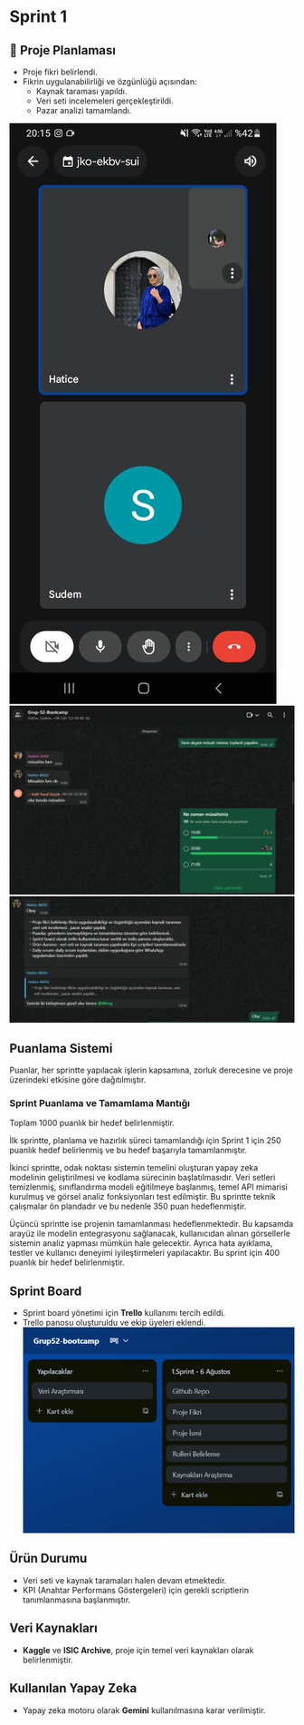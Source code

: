 # Sprint 1


## 📌 Proje Planlaması

- Proje fikri belirlendi. 
- Fikrin uygulanabilirliği ve özgünlüğü açısından:
  - Kaynak taraması yapıldı.
  - Veri seti incelemeleri gerçekleştirildi.
  - Pazar analizi tamamlandı.
    
![Toplantı](screenshots/Toplantı.jpg)
![Toplantı](screenshots/Toplantı2.png)
![Notlar](screenshots/Notlar.png)

##  Puanlama Sistemi
Puanlar, her sprintte yapılacak işlerin kapsamına, zorluk derecesine ve proje üzerindeki etkisine göre dağıtılmıştır.

### Sprint Puanlama ve Tamamlama Mantığı

Toplam 1000 puanlık bir hedef belirlenmiştir. 

İlk sprintte, planlama ve hazırlık süreci tamamlandığı için Sprint 1 için 250 puanlık hedef belirlenmiş ve bu hedef başarıyla tamamlanmıştır.

İkinci sprintte, odak noktası sistemin temelini oluşturan yapay zeka modelinin geliştirilmesi ve kodlama sürecinin başlatılmasıdır. Veri setleri temizlenmiş, sınıflandırma modeli eğitilmeye başlanmış, temel API mimarisi kurulmuş ve görsel analiz fonksiyonları test edilmiştir. Bu sprintte teknik çalışmalar ön plandadır ve bu nedenle 350 puan hedeflenmiştir.

Üçüncü sprintte ise projenin tamamlanması hedeflenmektedir. Bu kapsamda arayüz ile modelin entegrasyonu sağlanacak, kullanıcıdan alınan görsellerle sistemin analiz yapması mümkün hale gelecektir. Ayrıca hata ayıklama, testler ve kullanıcı deneyimi iyileştirmeleri yapılacaktır. Bu sprint için 400 puanlık bir hedef belirlenmiştir.


##  Sprint Board

- Sprint board yönetimi için **Trello** kullanımı tercih edildi.
- Trello panosu oluşturuldu ve ekip üyeleri eklendi.
![Notlar](screenshots/trello.png)
##  Ürün Durumu

- Veri seti ve kaynak taramaları halen devam etmektedir.
- KPI (Anahtar Performans Göstergeleri) için gerekli scriptlerin tanımlanmasına başlanmıştır.

##  Veri Kaynakları

- **Kaggle** ve **ISIC Archive**, proje için temel veri kaynakları olarak belirlenmiştir.

##  Kullanılan Yapay Zeka

- Yapay zeka motoru olarak **Gemini** kullanılmasına karar verilmiştir.

